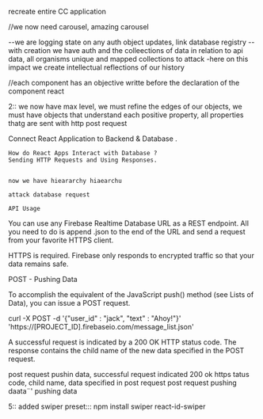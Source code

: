 recreate entire CC application

//we now need carousel, amazing carousel






--we are logging state on any auth object updates, link database registry
--with creation we have auth and the colleections of data in relation to api data, all organisms unique and mapped collections to attack -here on this impact we create intellectual reflections of our history


//each component has an objective writte before the declaration of the component react









2:: we now have max level, we must refine the edges of our objects, we must have objects that understand each positive property, all properties thatg are sent with http post request


Connect React Application to Backend & Database .

    How do React Apps Interact with Database ?
    Sending HTTP Requests and Using Responses.


    now we have hieararchy hiaearchu 

    attack database request 

    API Usage

You can use any Firebase Realtime Database URL as a REST endpoint. All you need to do is append .json to the end of the URL and send a request from your favorite HTTPS client.

HTTPS is required. Firebase only responds to encrypted traffic so that your data remains safe. 

POST - Pushing Data

To accomplish the equivalent of the JavaScript push() method (see Lists of Data), you can issue a POST request.

curl -X POST -d '{"user_id" : "jack", "text" : "Ahoy!"}' \
  'https://[PROJECT_ID].firebaseio.com/message_list.json'

A successful request is indicated by a 200 OK HTTP status code. The response contains the child name of the new data specified in the POST request. 

post request pushin data, successful request indicated 200 ok https tatus code, child name, data specified in post request
post request pushing daata¨'
pushing data


5:: added swiper preset::: npm install swiper react-id-swiper